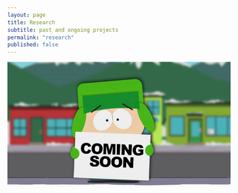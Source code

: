 ```yaml
---
layout: page
title: Research
subtitle: past and ongoing projects
permalink: "research"
published: false
---
```

![](assets/img/ComingSoon_Kyle.jpg)
